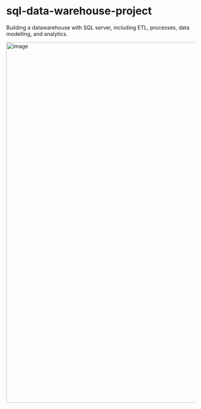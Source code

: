 # sql-data-warehouse-project
Building a datawarehouse with SQL server, including ETL, processes, data modelling, and analytics.

<img width="1234" height="966" alt="image" src="https://github.com/user-attachments/assets/0525b14b-61e7-4a20-b741-ec8b658ee3a7" />



